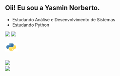 ## Oii! Eu sou a Yasmin Norberto.
-  Estudando Análise e Desenvolvimento de Sistemas
-  Estudando Python
<div>
  <a href-"https://github.com/norbertoyasmin">
  <img height="180em" src="https://github-readme-stats.vercel.app/api?username=norbertoyasmin&show_icons=true&theme=dracula&include_all_commits=true&count_private=true"/>
  <img height="180em" src="https://github-readme-stats.vercel.app/api/top-langs/?username=norbertoyasmin&layout=compact&langs_count=8&theme=dracula"/>
  </a>
</div>

<div style="display: inline_block"><br>
  <img align="center" alt="Python" height="30" width="40" src="https://raw.githubusercontent.com/devicons/devicon/master/icons/python/python-original.svg">
<div>

##

<div>
 <a href="mailto:norbertoyasmin2@gmail.com" target="blank">
   <img src="https://img.shields.io/badge/-Gmail-%23333?style=for-the-badge&logo=gmail&logocolor=white">
 </a>
</div>

<div>
  <a href="https://www.linkedin.com/in/yasmin-norberto-152b9a268" target="_blank">
    <img src="https://img.shields.io/badge/-LinkedIn-%230077B5?style=for-the-badge&logo=linkedin&logoColor=write">
  </a>
</div>
